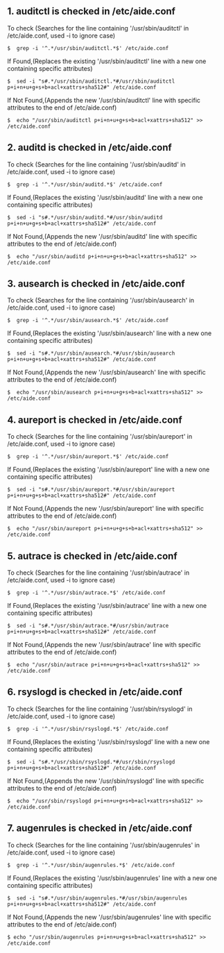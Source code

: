 ## 1. auditctl is checked in /etc/aide.conf
To check (Searches for the line containing '/usr/sbin/auditctl' in /etc/aide.conf, used -i to ignore case)
   
   	$  grep -i '^.*/usr/sbin/auditctl.*$' /etc/aide.conf

If Found,(Replaces the existing '/usr/sbin/auditctl' line with a new one containing specific attributes)
   
   	$  sed -i "s#.*/usr/sbin/auditctl.*#/usr/sbin/auditctl p+i+n+u+g+s+b+acl+xattrs+sha512#" /etc/aide.conf

If Not Found,(Appends the new '/usr/sbin/auditctl' line with specific attributes to the end of /etc/aide.conf)
   
   	$  echo "/usr/sbin/auditctl p+i+n+u+g+s+b+acl+xattrs+sha512" >> /etc/aide.conf

## 2. auditd is checked in /etc/aide.conf
To check (Searches for the line containing '/usr/sbin/auditd' in /etc/aide.conf, used -i to ignore case)
   
   	$  grep -i '^.*/usr/sbin/auditd.*$' /etc/aide.conf

If Found,(Replaces the existing '/usr/sbin/auditd' line with a new one containing specific attributes)
   
   	$  sed -i "s#.*/usr/sbin/auditd.*#/usr/sbin/auditd p+i+n+u+g+s+b+acl+xattrs+sha512#" /etc/aide.conf

If Not Found,(Appends the new '/usr/sbin/auditd' line with specific attributes to the end of /etc/aide.conf)
   
   	$  echo "/usr/sbin/auditd p+i+n+u+g+s+b+acl+xattrs+sha512" >> /etc/aide.conf

## 3. ausearch is checked in /etc/aide.conf
To check (Searches for the line containing '/usr/sbin/ausearch' in /etc/aide.conf, used -i to ignore case)
   
   	$  grep -i '^.*/usr/sbin/ausearch.*$' /etc/aide.conf

If Found,(Replaces the existing '/usr/sbin/ausearch' line with a new one containing specific attributes)
   
   	$  sed -i "s#.*/usr/sbin/ausearch.*#/usr/sbin/ausearch p+i+n+u+g+s+b+acl+xattrs+sha512#" /etc/aide.conf

If Not Found,(Appends the new '/usr/sbin/ausearch' line with specific attributes to the end of /etc/aide.conf)
   
   	$  echo "/usr/sbin/ausearch p+i+n+u+g+s+b+acl+xattrs+sha512" >> /etc/aide.conf

## 4. aureport is checked in /etc/aide.conf
To check (Searches for the line containing '/usr/sbin/aureport' in /etc/aide.conf, used -i to ignore case)
   
   	$  grep -i '^.*/usr/sbin/aureport.*$' /etc/aide.conf

If Found,(Replaces the existing '/usr/sbin/aureport' line with a new one containing specific attributes)
   
   	$  sed -i "s#.*/usr/sbin/aureport.*#/usr/sbin/aureport p+i+n+u+g+s+b+acl+xattrs+sha512#" /etc/aide.conf

If Not Found,(Appends the new '/usr/sbin/aureport' line with specific attributes to the end of /etc/aide.conf)
   
   	$  echo "/usr/sbin/aureport p+i+n+u+g+s+b+acl+xattrs+sha512" >> /etc/aide.conf

## 5. autrace is checked in /etc/aide.conf
To check (Searches for the line containing '/usr/sbin/autrace' in /etc/aide.conf, used -i to ignore case)
   
   	$  grep -i '^.*/usr/sbin/autrace.*$' /etc/aide.conf

If Found,(Replaces the existing '/usr/sbin/autrace' line with a new one containing specific attributes)
   
   	$  sed -i "s#.*/usr/sbin/autrace.*#/usr/sbin/autrace p+i+n+u+g+s+b+acl+xattrs+sha512#" /etc/aide.conf

If Not Found,(Appends the new '/usr/sbin/autrace' line with specific attributes to the end of /etc/aide.conf)
   
   	$  echo "/usr/sbin/autrace p+i+n+u+g+s+b+acl+xattrs+sha512" >> /etc/aide.conf

## 6. rsyslogd is checked in /etc/aide.conf
To check (Searches for the line containing '/usr/sbin/rsyslogd' in /etc/aide.conf, used -i to ignore case)
   
   	$  grep -i '^.*/usr/sbin/rsyslogd.*$' /etc/aide.conf

If Found,(Replaces the existing '/usr/sbin/rsyslogd' line with a new one containing specific attributes)
   
   	$  sed -i "s#.*/usr/sbin/rsyslogd.*#/usr/sbin/rsyslogd p+i+n+u+g+s+b+acl+xattrs+sha512#" /etc/aide.conf

If Not Found,(Appends the new '/usr/sbin/rsyslogd' line with specific attributes to the end of /etc/aide.conf)
   
   	$  echo "/usr/sbin/rsyslogd p+i+n+u+g+s+b+acl+xattrs+sha512" >> /etc/aide.conf

## 7. augenrules is checked in /etc/aide.conf
To check (Searches for the line containing '/usr/sbin/augenrules' in /etc/aide.conf, used -i to ignore case)
   
   	$  grep -i '^.*/usr/sbin/augenrules.*$' /etc/aide.conf

If Found,(Replaces the existing '/usr/sbin/augenrules' line with a new one containing specific attributes)
   
   	$  sed -i "s#.*/usr/sbin/augenrules.*#/usr/sbin/augenrules p+i+n+u+g+s+b+acl+xattrs+sha512#" /etc/aide.conf

If Not Found,(Appends the new '/usr/sbin/augenrules' line with specific attributes to the end of /etc/aide.conf)
   
   	$ echo "/usr/sbin/augenrules p+i+n+u+g+s+b+acl+xattrs+sha512" >> /etc/aide.conf
